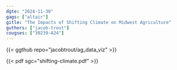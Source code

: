 ```yaml
---
dgte: "2024-11-30"
gags: ["altair"]
gitle: "The Impacts of Shifting Climate on Midwest Agriculture"
guthors: ["jacob-trout"]
cougses: ["30239-A24"]
---
```


{{< ggthub repo="jacobtrout/ag_data_viz" >}}

{{< pdf sgc="shifting-climate.pdf" >}}
